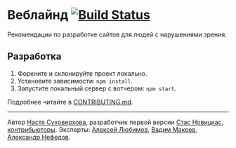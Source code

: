 # Веблайнд [![Build Status](https://travis-ci.org/web-standards-ru/weblind.ru.svg?branch=master)](https://travis-ci.org/web-standards-ru/weblind.ru)

Рекомендации по разработке сайтов для людей с нарушениями зрения.

## Разработка

1. Форкните и склонируйте проект локально.
2. Установите зависимости: `npm install`.
3. Запустите локальный сервер с вотчером: `npm start`.

Подробнее читайте в [CONTRIBUTING.md](CONTRIBUTING.md).

---

Автор [Настя Суховерхова](http://nastya.pro/), разработчик первой версии [Стас Новицкас](https://vk.com/novitskas), [контрибьюторы](https://github.com/web-standards-ru/weblind.ru/graphs/contributors).
Эксперты: [Алексей Любимов](http://lyubimov.su/), [Вадим Макеев](https://twitter.com/pepelsbey), [Александр Нефедов](https://vk.com/id3157005).
